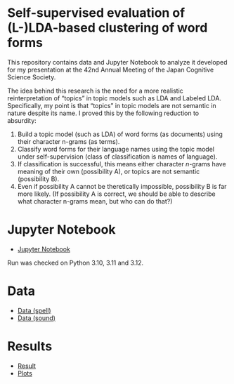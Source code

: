 # Self-supervised evaluation of (L-)LDA-based clustering of word forms

This repository contains data and Jupyter Notebook to analyze it developed for my presentation at the 42nd Annual Meeting of the Japan Cognitive Science Society.

The idea behind this research is the need for a more realistic reinterpretation of “topics” in topic models such as LDA and Labeled LDA. Specifically, my point is that “topics” in topic models are not semantic in nature despite its name. I proved this by the following reduction to absurdity:

1. Build a topic model (such as LDA) of word forms (as documents) using their character n-grams (as terms).
2. Classify word forms for their language names using the topic model under self-supervision (class of classification is names of language).
3. If classification is successful, this means either character $n$-grams have meaning of their own (possibility A), or topics are not semantic (possibility B).
4. Even if possibility A cannot be theretically impossible, possibility B is far more likely. (If possibility A is correct, we should be able to describe what character n-grams mean, but who can do that?)

# Jupyter Notebook

- [Jupyter Notebook](run-classification-under-self-supervision.ipynb)

Run was checked on Python 3.10, 3.11 and 3.12.

# Data

- [Data (spell)](data-words-1k-most-common/)
- [Data (sound)](data-words-opendict-ipa/)

# Results

- [Result](results/)
- [Plots](plots/)